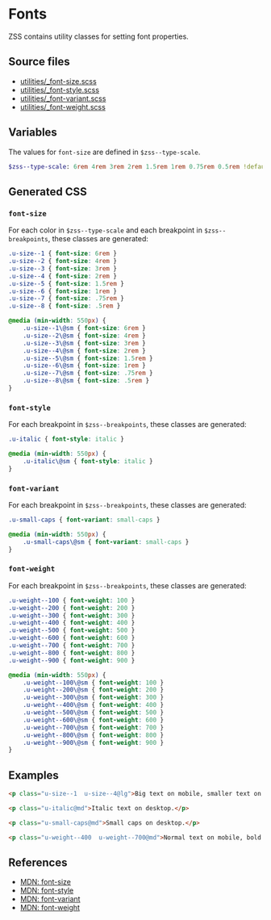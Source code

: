# Fonts

ZSS contains utility classes for setting font properties.

## Source files

- [utilities/_font-size.scss](../../src/utilities/_font-size.scss)
- [utilities/_font-style.scss](../../src/utilities/_font-style.scss)
- [utilities/_font-variant.scss](../../src/utilities/_font-variant.scss)
- [utilities/_font-weight.scss](../../src/utilities/_font-weight.scss)

## Variables

The values for `font-size` are defined in `$zss--type-scale`.

```sass
$zss--type-scale: 6rem 4rem 3rem 2rem 1.5rem 1rem 0.75rem 0.5rem !default;
```

## Generated CSS

### `font-size`

For each color in `$zss--type-scale` and each breakpoint  in `$zss--breakpoints`, these classes are generated:

```css
.u-size--1 { font-size: 6rem }
.u-size--2 { font-size: 4rem }
.u-size--3 { font-size: 3rem }
.u-size--4 { font-size: 2rem }
.u-size--5 { font-size: 1.5rem }
.u-size--6 { font-size: 1rem }
.u-size--7 { font-size: .75rem }
.u-size--8 { font-size: .5rem }

@media (min-width: 550px) {
    .u-size--1\@sm { font-size: 6rem }
    .u-size--2\@sm { font-size: 4rem }
    .u-size--3\@sm { font-size: 3rem }
    .u-size--4\@sm { font-size: 2rem }
    .u-size--5\@sm { font-size: 1.5rem }
    .u-size--6\@sm { font-size: 1rem }
    .u-size--7\@sm { font-size: .75rem }
    .u-size--8\@sm { font-size: .5rem }
}
```

### `font-style`

For each breakpoint in `$zss--breakpoints`, these classes are generated:

```css
.u-italic { font-style: italic }

@media (min-width: 550px) {
    .u-italic\@sm { font-style: italic }
}
```

### `font-variant`

For each breakpoint in `$zss--breakpoints`, these classes are generated:

```css
.u-small-caps { font-variant: small-caps }

@media (min-width: 550px) {
    .u-small-caps\@sm { font-variant: small-caps }
}
```

### `font-weight`

For each breakpoint in `$zss--breakpoints`, these classes are generated:

```css
.u-weight--100 { font-weight: 100 }
.u-weight--200 { font-weight: 200 }
.u-weight--300 { font-weight: 300 }
.u-weight--400 { font-weight: 400 }
.u-weight--500 { font-weight: 500 }
.u-weight--600 { font-weight: 600 }
.u-weight--700 { font-weight: 700 }
.u-weight--800 { font-weight: 800 }
.u-weight--900 { font-weight: 900 }

@media (min-width: 550px) {
    .u-weight--100\@sm { font-weight: 100 }
    .u-weight--200\@sm { font-weight: 200 }
    .u-weight--300\@sm { font-weight: 300 }
    .u-weight--400\@sm { font-weight: 400 }
    .u-weight--500\@sm { font-weight: 500 }
    .u-weight--600\@sm { font-weight: 600 }
    .u-weight--700\@sm { font-weight: 700 }
    .u-weight--800\@sm { font-weight: 800 }
    .u-weight--900\@sm { font-weight: 900 }
}
```

## Examples

```html
<p class="u-size--1  u-size--4@lg">Big text on mobile, smaller text on desktop.</p>

<p class="u-italic@md">Italic text on desktop.</p>

<p class="u-small-caps@md">Small caps on desktop.</p>

<p class="u-weight--400  u-weight--700@md">Normal text on mobile, bold text on desktop.</p>
```

## References

- [MDN: font-size](https://developer.mozilla.org/en/docs/Web/CSS/font-size)
- [MDN: font-style](https://developer.mozilla.org/en/docs/Web/CSS/font-style)
- [MDN: font-variant](https://developer.mozilla.org/en/docs/Web/CSS/font-variant)
- [MDN: font-weight](https://developer.mozilla.org/en/docs/Web/CSS/font-weight)
